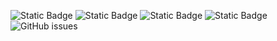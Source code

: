 ![Static Badge](https://img.shields.io/badge/blacklists-60-000000) ![Static Badge](https://img.shields.io/badge/blacklisted-2880973-cc0000) ![Static Badge](https://img.shields.io/badge/whitelisted-2242-00CC00) ![Static Badge](https://img.shields.io/badge/streaming_blacklist-28106-000000) ![GitHub issues](https://img.shields.io/github/issues/fabriziosalmi/blacklists)
